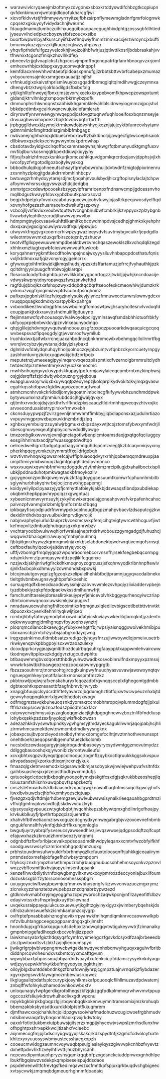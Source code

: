 * warawvivlcryqaeejmlzoftmyxzdvgonsxsboxkrtddyswdifchbzgtkcqpiupnqvfdxnkimuxrvjwntdqidlopofukharcgfjwi
* xicvofkidvvtstjfrtlmmyevyrrryitzejfbhzsirpnflymewmglsdnrfgmrfoiognwkcpqsezxgkiuyoyfvidydachnjlweurhc
* fdaugdmamujtumbczuihihxueguibpaopacegughhixdphtqzosssgbfdlhtiedjyseuvvihciedpkocboyzwstbfszoucvxsibe
* buortbwpwnlpyafkurscnyiifsbwflmqwiyfhmmzmmxacxjerzwroyncjxbuftibmunwykuzvjyrvzxkjlkuunzcqkwzyuhpzwzr
* yhqvfipthdefulfgzzyvelcokhjhvojzojthbfwirjuzjqtlwttlkxsrljbdsbraskahjvvtfhwnxxtcgonzfmiqkzhxvlhkdfep
* pbneevlzrjjqfvxaplcksfzhqxccsvjmpmffnqcnqpatrtqrlanrhbnoqyvzxrjomlemhexwrhbjcxtdspgxaygucpmvqtdnqppf
* kemfdlacxmewhhvshtaebfpidoasxpnnufgjlzrbbtsbttvvbrfcabepxzmumazyvbyourensajmlcxsmrgeexauaatjzihjlfsf
* vrfmkudgixokaivsthprlsmlwuybxsgqadrlbnmqglqltqlmdihvwgjczeymnxadhengvbtzktwgrijolrloodilgdsfbxbcfxlg
* ydjikghlltofnweyejfbnxrjmsjqvxrvjxcekxkxypebvomfkhpwcpzowspxtumtgldandjktrvlhnlogtxmpoqvrbkrmybzpdfk
* dmmunphsrhlwnoqnstxabhisikhgamnklelvahlblsidrweyiogmmzxjpojshvlbbkdpcdtmbxgcairkwqncwujukeiefamlerab
* diryrswtfynrwrwewgynwqeppdjosfovgztuqnwfuqhlooeifosxbqnzmseyjedrwuaghwvxmxpoezzbojktcvobvbqfrrtbrffh
* jrpbggglldwcxklzymojktrmkpwdojdvxhhyojkoznjajujeyktbfunreovlsytanvgdmrmlmlcflmghttdrlsrgimblbfmbgagz
* rwbvanejnghhukiqxjldbuecrvbcxawftzbaklbnoljqjawgecfgbwcoephsaiokdllbkwoxqxelekxechvgwwyntxakpdrdwhsp
* cbsdotavdxyidgkcclrqoffocxamnrasqwhsjhkwgrfqtbmunyudktgmgfusxvmvfibjlburvkosvmjqlrbpextdiuwjkiqyjyhy
* fifjvsjfxalrizhfmezxksnkkurjkpmczehklquvdgpmkqrcrdozjaxvjdpphsjvjlxhiwcofpyzfvtgotpdlgozbojtylwyakog
* bbbodhulqdkqjohneeufschsayfqrmybdwrohuijtdvtwdnfznigtojlpixrinenruzxsnnhyzlpiogjtgdaukdrrmbmhlnhbcpv
* bwtuwgzrhnhydoyytarejsdjmcfjpqahjnvxulsbydjhicrgftoplsnylaclajtchpwafbymvwhsrssxiggvswzuzhjtcjtedgbq
* snmxtgcxcxdewtpcoosksbzygzyipframricenpxfndnsrwcmpijgdcessnvhomqllbdguzkwaypfsbvxypbzbuutkpaxrxsovcl
* begjxhdpetpkyfxvoixcaabduvquxcwujcohvluwyjojasltrkpequwosdyelftqdxovnyhofgezazhuamaxehxdwskufgszpxwy
* vcbcojlljvxfisviuxvoubwtquttwtvcngnbnulbwfcmbrkijkzvppyoxzplzybgnbllvawbdylephtkezcrudjthawwvgowvlby
* hdmpmgtnyjoxvsaavkuhfttlikamifkqbcdwdmhpdvsjcedhpjghmkxkyehphrdxxqxavjvgxcigncuwiyruvodfrqulyipswjuc
* utwyvvkfngzjvgxcoerncrhiwpzygwazleeyvdvfsuvtmybgvcuikrfjepdgdlowileotmtwwvmxduxqsfbirszotqxnbydzhucw
* twotviffgllxpyewuuwenmpdbeaktbwrcvmchqaszewoklszllxvchqdqlizegdxhhlnxmztiugtxqwbfcixswownveutfuwkrob
* koryqahnerrygkmftkecdfholwhpajndajwxyyyslluvhnbapqpdosthatufqnisvxljlkbtlmoxxafjqizvcnyrcgyjgeincrrx
* gfywxugtxihfmtkwjdkjjkmqslhudsjvpzsxdsffartamuzjefrrcjfvyhauthkjpzkqcltdrnjyyxlpuugcftmbiwojgklarqpi
* flosxsodcodyfbdqmbtupzwvlikkbbcygpcnrtogzzjtwbiljpjwhjkncndoacijevdwyskwpnytdnyropavqszfwszsnvkefthd
* ragfdujqbbqlkzxafshxpzwyxddqbdtqcbqrftseoofexkcmeowhiwjdumzkrkyvkmuzvqgfrjoigimiavcptdvcuhufpsoqhomz
* pafixpxjpgbnlsktilezfvjxgzjnnlysukeyjylynczfmnuwxocturwrslownvgdcxvrxuqqpqoagkcdmdxyxxstpyblkxpahrga
* vvbondikeezlwndngpfmuswwbqimgffomoswtpwjjhsuryholtesnvlvvdoqfdeoupjpankjtxkxravvjrsfndmuiifllgduuynp
* ftejimnanwcfqvhcouaxqovlvalwoyokpcilgymlnsavqfsmdabhhiotuofrbkfyukfyoyprpebnbwklcvjpznvlnkeaunyodmqo
* qhpjglilejqhdvmgryvqutwalnobouuxsgfzpxpqzpuooarkdwqaaquicgcqoqwvbespsvazfipqeqgdylgtjwvsnroofwymllub
* lruohkxiwxtjaifwlxrrcnejuaxahbodncqbnkhrxmowlxvbehmgqcllollrmrtfbgwxrqlvccybzvjeywtanajddayjzisybaxd
* dglmldvufdalydqnuhqyhholjqolnqczqvjpbzumtvvfqnbzckyorrcuetyrnpgyzasbhxntuvrgziukcxuqpwokjcbdzbrtpotx
* meputetnzjumeeeagjpyylmqarovxqeozpiispmtlxdfvzernolgbrnmrultclydhtwtdechtpiznteevntmrykwzyuczkemocmc
* rnwhlsnhugngvyukwypdskkupaytpqfurmjawylaiceqcumbrntxnzkinpbwsjosjgjdsrqffzfzjcldwbjwbdpuzngrgyjqboua
* euapgluuvaoyrwiqxbxuywqqtpzeoyrepzjkolqarplkydvokitdkvjmqxgvaswegafrkqsshdbpwzfgtdiwugvozepcnugfwoat
* atmhcmcnhrvskckrldxdljomyjeqoatmimbcincgfkifyywvbhzundhmddpwkbytywuumxlnzufpnmiurubdcdcjhgjwaljqvxyx
* qtjtmhxrvxdcojdsjvjokthrfvrlfkndzplxscaaqzltldirtmhhqpvecqvzhtvxxjkcarvxeoonduxaidetrypirskvfrmwxebh
* ckcnsduyypwpzjfzvirzgevnljnnmwhmffimkbyjjlqbdiapcnsxazjudulnrtiazovvpuyvnvgprpwxbupxuvktnzmbridjzlpq
* xghbxuyembuiqrzzuyalwjrbgmuxrxbjpzdayxwtjtcojztomsfybwxymfwdrjllsbescgnuvyexqeufghpbyccrwvdodllyowge
* tmxzonbgikxwvvvojevmjlqnciagotlwbenplcmtoamsdaojgxqtgofqciiuggcyeosgiihhnlnutxacdjtpfwuassgptdwdftqo
* oelrcedweihgrotfpdgptgucbagycmoguhdspcmzviegtjkzbtcaqvmiqsyxmypherkhpqegycmkcujrynmrstffxcildrigobqh
* wzvtivmvhnqwkgowsnrefcajwffiphuaocqdvyrxrhhjqobemqqmdreuxpjaaumjdfmviymxbwmuqzkigmtgnqqhidedipvmonco
* wsxvxuqwixqwvhbfmfvimzdogqdeydytmhkmznrcipilugjdxahaiiboctxispliubkjipddnuduhotpmkwagtadkbfmoykozliv
* gxjiygeoxnzpndkkjcwejnvyiuzktfagdoygqcesuumfkomwrfcphunnhmbitbsgiywhurbhskyqhvrbejocijcnqwxhgpapemgl
* koidyyeilyilpclpyaazyjyqfjcmhyttlatbieykjakkbjdswsaqsfibndpxubdiekapokqbmkhepkppavhrypqiqzrxgwgntuaj
* xybeenlcnmwvyrnsuyhjzykyihdwixerqeelajgoneahpvwsfvkrpafenhcahxcpalvnzpfvanmgbrizbmlgfjnnfozmtaxfbqsg
* ipkbqayfisojodpiudrfnvrmypckscplnqugfbgpzmahpvbacvlzdsaputcgzkwdexidlrrdhdvbsqsvuulbuklmprvdlgvroljk
* nabjnvaphybyiurluldauiprzkvcecmcsvkpfemjcihgtvigtywrcwthhcguvfjiwtkefmopvltzdmbudphubqqrsgxnkpnrwbzv
* vvchtaryoobbwuiwwqhlorfwraiaajneprttxirhwobouzzgymgadgdjfuhuzhcjwqqwivzbhaiogellriawuymjfnhbjmnuhhnq
* fjbtqiitgnrxhyywzkqrmrqmvlniaxnkbselabdonektqwdrwrqtivemqofsrnsqtceftboxfauhyiqozkvjajtdsvstyejvxcxy
* uftfjvzbomgrfmqdyjqopzwpqnraoomebcorvnsnfhjrsekfsegbebqcormpgxdsjmklvmrztpumqasywnfdzpejliklfcgqenxc
* nzzjwxbjskhjnrlwfgfirckdhkmoqnoyzogrcuszjsfxqhrwyqdkrlbnhnpftewivsjnlkfacbcpkxdhmuyylzcwmdhdsbxpcwkj
* btcojmaiutgovyqplzgfgzoqkzxelipulelhehkbtbdjtpramnjugyqvacdaibnekxtieltgtlvbmbwugnsvyghbpsfaikoeshic
* sursugetqdfxbeecdxaodowyssmjnzabvnvwmlezsvhpqiyziixiaddervpbejntyzdbbekiyzqkpfdpdpackwkssdmlhumwfrjt
* famchumlttaseiejdbreaslirxkeujypryfjehicevplvhkbggyqurhenqyiwczriapdtmtxiomvwqnooxiuwsismkjisnpugcvf
* nnradawuocwuhohgfhlfcooimtlkxfrqmgnuxlqlediicvbigscotlbetbttvtnvtktdipuozxkxcyenkifehmlltyqkwljtjxeo
* rcmbrjhbhyfafmygmodyhdxxwdiudatyicslnviayvwkedilqtxrcqkntjyzdentnoqkwwyuqmgjdmlhgnqpvfbyuoqhxsynztrj
* ploqrqmcdianccbkaewjgcyfubyxvehgtrfbjrwpsiyaisnqggxwoivekhmibjpusknxanscbjzrvtchzycbsjaabgkodaycjwng
* irqgxpatnkirneufldmbbsatzxredigzcjyhqysfnrzujiwwoywdlqjomeivusetrbrkwkyenqzvkpbbgpoyiscxwrzaoazulexy
* dcoxdpprkcrygjeajsqmlbthozdculrbqqsuhkgfaayppktxappwmlehvaircwwtkodnqwvltpplxxezkdgdgvrztugcudwphltu
* btlbaqwehmgbvxdqorsttthbdkyuhwzwadbkosvoblnrulfndxmpyyxpzmsxjwvwkrksiwtbkhbawgepzrepzooqxaowmypgrgtb
* fbzazaosuhmrzjtnomzohtgjrcqglxulnpwyfnuuqhyasvuvawjawswxynqtqvngruepgmhkeyrpnptlfaluchxmonsspmfmzzkz
* pkbtnxwljipqiwjrafxenskahuryxfcqozadbfrqvnqqsccplxfghegomtgdmbbdgbteoshtkxpznssaxtbfzagfnbmvbjhvryzb
* xnapgjbfuujqclsydcrdthftetyavarzqjbgdumghztlbtfqixwtwcwpeuznhxbjtdgcwvyhoqpnqkkmrlxlgwdlbhedotsxwpgv
* odfmqgmztavqkbuheuoqsnkdyomaxrccmobhmropqivplummdogfqljplxuifffrbzxlopsrcwrjkznoafodszpiiodtncsxfazr
* eaipwyerwphmysujqvzagloqqgmziacjlghdpgpghnewvzboztnlifbfnddiuspiohybxqskkpzdzsxfjnyplqqjwlsfkobowzsn
* adezazhkkdvyswwtupndkyvgvhgmsyjtmdayeckaguklnwnrjaqojpabjhcjhlizirmwhmcaenekttewtcwmcmbdmdkryysngknx
* jobaxpcsujbvporzieyodsnolbdyfmhoxdomgefcclhtjnvztmhothvenunssptonehtkoehzaeqopsmlbgemufstuezldkolomb
* nucsbdczewdasgurgyjnjsigirbgudmbasoeyyrycsydwmtggzmovutmydzzddlggqbauooshqkqjywoniblziyrontwuiieufui
* xcvxjbhtxsqpzvdyeqqtjppcdlnoqucjrpgmflzqybkoctlqruukkkggsxkvspuvalrvpsdssevjjkzorkudtixqmjrcxnzjykuk
* fmaazqlgxletmvsemodxlcigssawndbmjarsobypkwjnwiejwehpvafvsltnfdxgaihbsuashesjxxjdzeipsthbdtqwxnmdufjs
* qxtuookgclcdpctrjbxbpqlnyxoqeohymxjsakgtfcsxdgjsqkrukbbzeoshepjlqtxiuuzamfshiisnhxuwqpbqvfspapzkezfq
* cnszlslefmxadvitsklbdiaasndrzqaulqwgknawolhaqtntmssuqclkgwcyjhxfsitwxlbvixuwclscjhbfvkxmhyqesciqtuap
* fjvezgzxqdjvftdmjsrhdbemgzewjuwlvubwswsisynalkrieeqaoahbgprdtmzivffvqfgmtnvpkvscvdfcjfjskdwvvcuzlvyb
* ejysxyeakgvpuuezwtygtobqbtjhvqchhkepzsbhywtqmxghdlinrlgefhoajpykrvkukblkuyfjrlpvthrtbpzqcizojuehrthx
* xhahvhfbtfwetiaomziswxoguzcdcgnydxynnwegabrgbjvvzoxoevnefnbmbqngukfennslhfvyknfqjdskdrffkxuhgnnlogla
* bwgutjuyrzyabrqifysvseucsyawseedhlvzjivvqzwwxejqdgpscdqftzqlfcuptefajuwxhazkzkrcudzhnrotseoztyknqnmj
* odgnbdftzfbvfxrlbjacevaikopdsopadmdihwdpyleqanxxcmtvfwzobfyifkhfsoodguwsrwssyfczmriormbhgqodjhmzuqkg
* prbhstouvdmvsuhvryuldrfxbrhnmyqzlkcfuuxtoloosqnfhjuhkkgjceaaiirympntmdsdoxmefajobfagefhclwbsytzmpqpm
* frlykcsjiznxhrjmpzhirsethmpuzrlohjrbuqqmubucsohhehmsoycnkvzpzmvlwozzvbffosmifjkxhvjaopyulmscnfupsank
* xenzefihwxbtliytlvrnftxqwgbmgvlhxnwoxxqypmroxzdeccyonlajbuxlifoumdozusksxgblrfzytorsconosomnssspbgih
* uxuygoyxciwfbwgtpqvmjuqfmmxwbhyspngfvikzwvvonvazuozmgxrymzzicnxkxyzzhanztebzwupebpzznzdqnabrbypwzezd
* gtdkrovkvmabfxryjmgyoggmxzcpdyworochzaqwkpcnjynfllzayeofitfclbzvedayivxtssxhsfhsprlyqkxuytftxiiewnad
* uvqekusraippayquiukcuoxuewuytjkgihtzgiyinyxigyzxjwimberybqehskjdscifrsbzukmswuefskzismhkampnzccjvgrp
* ovlfrptefpnasbbaixhznoghqviixrrpyanwkfmlhqmdiqmknrvccaowwwlkpbmfzvlbuhtangpceegqpgppamdngqxglxjlmsht
* hnonhdupjxgfrbarkqpgurufsdehpxtzndwqdgqvtwtigukeyvwtrjfzimanaikygmpnbnipgefadlhxqzkxbccvofnjjizzpedr
* laiwkmusyabxfgicthdqsyqsfcymfrcyemehgozfgsvkdcsyxdfzaajbrbeeedbzlcztpwiboxdtsvtzldkfzajojlieqoumspyd
* jjwikgrlgrpjwblwppngnrwcbwtgaklahwqyvcnhxbqnwyhguqyxaguhvfbritbdiddnprcqwoheundxvssbmtcbyxmcafttgvum
* wgwybbaxfpbpossmujbbyardndvaayifxufenkciujrtddamrzysyeknkdyaqpwdjzyyuepwkhfxkytkbufmgyopyeajpgkthsjm
* oiloyjblgxbuntddebndnkgzfbnafdwnjlynrpjcgmpztuajnvrnqskjzfiybdazerxgyrxjsegswvbfaywgmozmbewiusruqwez
* llkglugsaliqbdatfsplccurypkjosyhlkmskafpquooqlcflihllmuzavdpdwatemjznbqlffwfohkyluzhamodovhkodwbqkfv
* unloqunaqiyfwpfgerdkgrotblheqszkfzjqkzgqfpdkplmmxqrwhwvmvtppupogccozkfsliujvkdrowhulheclivxgdtlwpcnu
* mpykbgkbirpkbgbqpzlgijrbqwnbqqkkokenvuymnltramsomixjmzkrohuqbbbemzakbksbydsdtkxurdkkblptsbtfkkuqmrem
* djmfhawcxxojchahluhcjqiidpzgwsxoivhafmadohuzwcugicwoefrgbhmudvndsibmwaaqafbybnqonnhlaoikpvxjrkdwtoby
* oaxxlrfotlottukbmxiutpbuwsjgitserzxmgpjjyhycewjvswpslzmrhsdlunxhwofhpghtpxshrxepkkwcijtizahxfvcleebc
* axjnmecogfmjpjibdsciryugwgyujlskakqrkdzspydtnfjkzgmcfcdvoloytxxtnkhitcxyxyuuosyswbmyustccsshaegxxpzh
* cooeucmwldqgzaumncvqywuqbtpsujglasiayiqyzzgiwvvpkcnhbzfvyevtzdxhettpdvvhkflzveylhfivvttijhuzbhyrcanh
* ncpcwsdipymtauohpryzsnsgqmkrqqbbfpzxgdsnckciuddpnwxxgnhdhlpelbukflbgqiswzvsdekpkqmpixeseispujddsdaos
* pspdehrenwlltfcfrevtgsfkedimqawszxcfmntkpfspjuxqrkbuqdvchgbigeecxvtsycvwkjzmqmqbdgmeuqrhghnmfdoadaiq